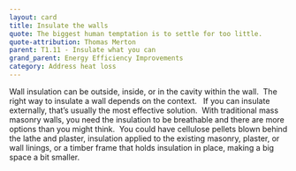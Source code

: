```yaml
---
layout: card
title: Insulate the walls
quote: The biggest human temptation is to settle for too little.
quote-attribution: Thomas Merton
parent: T1.11 - Insulate what you can
grand_parent: Energy Efficiency Improvements 
category: Address heat loss
---
```


<p>Wall insulation can be outside, inside, or in the cavity within the wall.  The right way to insulate a wall depends on the context.   If you can insulate externally, that’s usually the most effective solution.  With traditional mass masonry walls, you need the insulation to be breathable and there are more options than you might think.  You could have cellulose pellets blown behind the lathe and plaster, insulation applied to the existing masonry, plaster, or wall linings, or a timber frame that holds insulation in place, making a big space a bit smaller.</p> 

